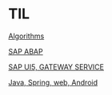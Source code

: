 # TIL

[Algorithms](https://github.com/solwish/TIL/tree/one/Algorithms/SWTest/src/swExpert)

[SAP ABAP](https://github.com/solwish/TIL/tree/one/abap)

[SAP UI5, GATEWAY SERVICE](https://github.com/solwish/TIL/tree/one/SAP%20UI5)

[Java, Spring, web, Android](https://github.com/solwish/TIL/tree/one/Programming) 
